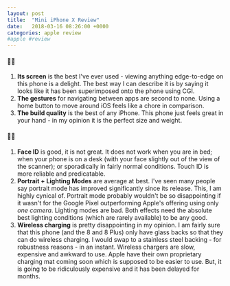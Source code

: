 ```yaml
---
layout: post
title:  "Mini iPhone X Review"
date:   2018-03-16 08:26:00 +0000
categories: apple review
#apple #review
---
```



#### 👍🏼
1. **Its screen** is the best I've ever used - viewing anything edge-to-edge on this phone is a delight. The best way I can describe it is by saying it looks like it has been superimposed onto the phone using CGI.
2. **The gestures** for navigating between apps are second to none. Using a home button to move around iOS feels like a chore in comparison.
3. **The build quality** is the best of any iPhone. This phone just feels great in your hand - in my opinion it is the perfect size and weight.

#### 👎🏼
1. **Face ID** is good, it is not great. It does not work when you are in bed; when your phone is on a desk (with your face slightly out of the view of the scanner); or sporadically in fairly normal conditions. Touch ID is more reliable and predicatable. 
2. **Portrait + Lighting Modes** are average at best. I've seen many people say portrait mode has improved significantly since its release. This, I am highly cynical of. Portrait mode probably wouldn't be so disappointing if it wasn't for the Google Pixel outperforming Apple's offering using only *one camera*. Lighting modes are bad. Both effects need the absolute best lighting conditions (which are rarely available) to be any good.
3. **Wireless charging** is pretty disappointing in my opinion. I am fairly sure that this phone (and the 8 and 8 Plus) only have glass backs so that they can do wireless charging. I would swap to a stainless steel backing - for robustness reasons - in an instant. Wireless chargers are slow, expensive and awkward to use. Apple have their own proprietary charging mat coming soon which is supposed to be easier to use. But, it is going to be ridiculously expensive and it has been delayed for months.
